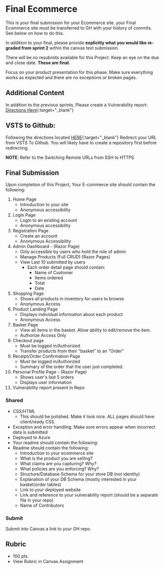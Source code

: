 # Final Ecommerce
This is your final submission for your Ecommerce site.
your Final Ecommerce site must be transferred to GH with your
history of commits. See below on how to do this.

In addition to your final, please provide **explicitly what you would like re-graded from sprint 2** within the canvas text submission. 

There will be no resubmits available for this Project. Keep an
eye on the due and close date. **These are final.** 

Focus on your product presentation for this phase. Make sure
everything works as expected and there are no exceptions
or broken pages. 

## Additional Content

In addition to the previous sprints, Please create a 
Vulnerability report: [Directions Here](https://codefellows.github.io/code-401-dotnet-guide/Curriculum/ECom_Project/VulnerabilityReport){:target="_blank"}


## VSTS to Github:

Following the directions located [HERE](https://help.github.com/articles/changing-a-remote-s-url/){:target="_blank"} Redirect your URL from VSTS To Github.
You will likely have to create a repository first before redirecting. 

**NOTE**: Refer to the Switching Remote URLs from SSH to HTTPS

## Final Submission
Upon completion of this Project, Your E-commerce site should contain the following:
1. Home Page
   - Introduction to your site
   - Anonymous accessibility
2. Login Page
   - Login to an existing account
   - Anonymous accessibility
3. Registration Page
   - Create an account
   - Anonymous Accessibility
4. Admin Dashboard - (Razor Page)
   - Only accessible by users who hold the role of admin
   - Manage Products (Full CRUD) (Razor Pages)
   - View Last 10 submitted by users
     - Each order detail page should contain:
       - Name of Customer
       - Items ordered
       - Total
       - Date
5. Shopping Page
   - Shows all products in inventory for users to browse
   - Anonymous Access
6. Product Landing Page
   - Displays individual information about each product
   - Anonymous Access
7. Basket Page
   - View all items in the basket. Allow ability to edit/remove the item.
   - Authorize Access Only
8. Checkout page
   - Must be logged in/Authorized
   - Transfer products from their "basket" to an "Order"
9. Receipt/Order Confirmation Page
   - Must be logged in/Authorized
   - Summary of the order that the user just completed. 
10. Personal Profile Page - (Razor Page)
    - Shows user's last 5 orders
    - Displays user information
11. Vulnerability report present in Repo 

### Shared
- CSS/HTML
  - This should be polished. Make it look nice. ALL pages should have client/ready CSS.  
- Exception and error handling. Make sure errors appear when incorrect data is submitted
- Deployed to Azure
- Your readme should contain the following:
- Readme should contain the following:
  - Introduction to your ecommerce site
  - What is the product you are selling?
  - What claims are you capturing? Why?
  - What policies are you enforcing? Why?
  - Structure/Database Schema for your store DB (not identity)
  - Explanation of your DB Schema (mostly interested in your basket/order tables)
  - Link to your deployed website
  - Link and reference to your vulnerability report (should be a separate file in your repo)
  - Name of Contributors
  

### Submit
Submit into Canvas a link to your GH repo. 

## Rubric
- 100 pts. 
- View Rubric in Canvas Assignment